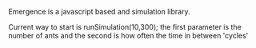 Emergence is a javascript based and simulation library. 

Current way to start is runSimulation(10,300);
the first parameter is the number of ants and the second is how often the time in between 'cycles'